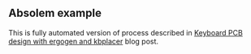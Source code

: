 ## Absolem example

This is fully automated version of process described in
[Keyboard PCB design with ergogen and kbplacer](https://adamws.github.io/keyboard-pcb-design-with-ergogen-and-kbplacer/) blog post.


